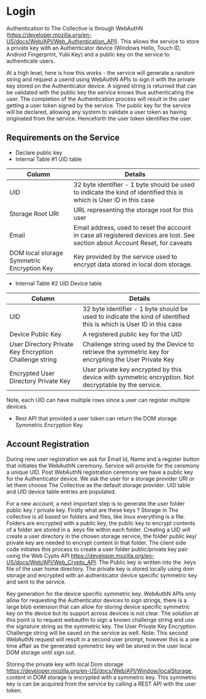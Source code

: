 # Login

Authentication to The Collective is through WebAuthN (https://developer.mozilla.org/en-US/docs/Web/API/Web_Authentication_API). This allows the service to store a 
private key with an Authenticator device (Windows Hello, Touch ID, Android Fingerprint, Yubi Key) and a public key on the service to authenticate users. 

At a high level, here is how this works - the service will generate a random string and request a userid using WebAuthN APIs to sign it with the private key stored 
on the Authenticator device. A signed string is returned that can be validated with the public key the service knows thus authenticating the user. The completion of the 
Authentication process will result in the user getting a user token signed by the service. The public key for the service will be declared, allowing any system to 
validate a user token as having originated from the service. Henceforth the user token identifies the user.

## Requirements on the Service

- Declare public key
- Internal Table #1 UID table

|Column| Details|
|------|--------|
|UID   | 32 byte identifier - 1 byte should be used to indicate the kind of identified this is which is User ID in this case |
|Storage Root URI| URL representing the storage root for this user |
|Email| Email address, used to reset the account in case all registered devices are lost. See section about Account Reset, for caveats| 
|DOM local storage Symmetric Encryption Key| Key provided by the service used to encrypt data stored in local dom storage. |

- Internal Table #2 UID Device table

|Column| Details|
|------|--------|
|UID   | 32 byte identifier - 1 byte should be used to indicate the kind of identified this is which is User ID in this case |
|Device Public Key | A registered public key for the UID |
|User Directory Private Key Encryption Challenge string | Challenge string used by the Device to retrieve the symmetric key for encrypting the User Private Key|
|Encrypted User Directory Private Key | User private key encrypted by this device with symmetric encryption. Not decryptable by the service. |

Note, each UID can have multiple rows since a user can register multiple devices.

- Rest API that provided a user token can return the DOM storage Symmetric Encryption Key.


## Account Registration
During new user registration we ask for Email Id, Name and a register button that initiates the WebAuthN ceremony. Service will provide for the ceremony a unique UID. 
Post WebAuthN registration ceremony we have a public key for the Authenticator device. We ask the user for a storage provider URI or let them choose The Collective as the 
default storage provider. UID table and UID device table entries are populated.

For a new account, a next important step is to generate the user folder public key / private key. Firstly what are these keys ? 
Storage in The collective is all based on folders and files, like linux everything is a file. Folders are encrypted with a public key, the public key to encrypt contents of a folder are stored in a .keys file within each folder. Creating a UID will create a user directory in the chosen storage service, the folder public key/ private key are needed to encrypt content in that folder. The client side code initiates this process to create a user folder public/private key pair using the Web Cypto API https://developer.mozilla.org/en-US/docs/Web/API/Web_Crypto_API. The Public key is written into the .keys file of the user home directory. The private key is stored locally using dom storage and encrypted with an authenticator device specific symmetric key and sent to the service.

Key generation for the device specific symmetric key. WebAuthN APIs only allow for requesting the Authenticator devices to sign strings, there is a large blob extension that can allow for storing device specific symmetric key on the device but its support across devices is not clear. The solution at this point is to request webauthn to sign a known
challenge string and use the signature string as the symmetric key. The User Private Key Encryption Challenge string will be saved on the service as well. Note: This second WebAuthN request will result in a second user prompt, however this is a one time affair as the generated symmetric key will be stored in the user local DOM storage until sign out.

Storing the private key with local Dom storage https://developer.mozilla.org/en-US/docs/Web/API/Window/localStorage, content in DOM storage is encrypted with a symmetric key. This symmetric key is can be acquired from the service by calling a REST API with the user token.

